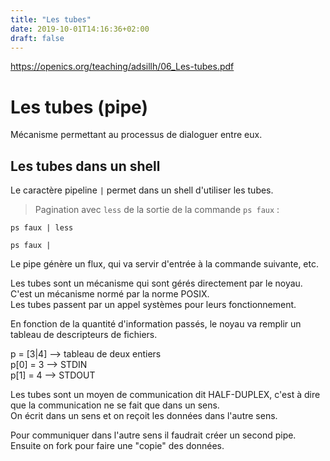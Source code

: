 ```yaml
---
title: "Les tubes"
date: 2019-10-01T14:16:36+02:00
draft: false
---
```

https://openics.org/teaching/adsillh/06_Les-tubes.pdf

# Les tubes (pipe)

Mécanisme permettant au processus de dialoguer entre eux.

## Les tubes dans un shell

Le caractère pipeline `|` permet dans un shell d'utiliser les tubes.

> Pagination avec `less` de la sortie de la commande `ps faux` :

```shell
ps faux | less
```

```shell
ps faux |
```

Le pipe génère un flux, qui va servir d'entrée à la commande suivante, etc.

Les tubes sont un mécanisme qui sont gérés directement par le noyau. C'est un mécanisme normé par la norme POSIX.\
Les tubes passent par un appel systèmes pour leurs fonctionnement.

En fonction de la quantité  d'information passés, le noyau va remplir un tableau de descripteurs de fichiers.

p = [3|4] --> tableau de deux entiers\
p[0] = 3  --> STDIN\
p[1] = 4  --> STDOUT

Les tubes sont un moyen de communication dit HALF-DUPLEX, c'est à dire que la communication ne se fait que dans un sens.\
On écrit dans un sens et on reçoit les données dans l'autre sens.

Pour communiquer dans l'autre sens il faudrait créer un second pipe. Ensuite on fork pour faire une "copie" des données.
